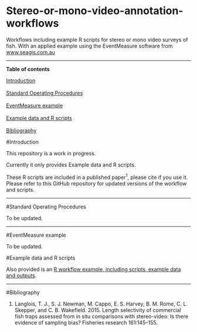 # Stereo-or-mono-video-annotation-workflows
Workflows including example R scripts for stereo or mono video surveys of fish. With an applied example using the EventMeasure software from www.seagis.com.au

<HR>
</HR>

<b>Table of contents</b>

[Introduction](#introduction)<br></br>
[Standard Operating Procedures](#method)<br></br>
[EventMeasure example](#eventmeasure-example)<br></br>
[Example data and R scripts](#r-example)<br></br>
[Bibliography](#bibliography)

#<a name="introduction"></a>Introduction

This repository is a work in progress.

Currently it only provides Example data and R scripts.

These R scripts are included in a published paper<sup>1</sup>, please cite if you use it.
Please refer to this GitHub repository for updated versions of the workflow and scripts.


<HR>
</HR>

#<a name="method"></a>Standard Operating Procedures

To be updated.

<HR>
</HR>


#<a name="eventmeasure-example"></a>EventMeasure example

To be updated.


#<a name="r-example"></a>Example data and R scripts

Also provided is an <a href="https://github.com/TimLanglois/HabitatAnnotation/blob/master/x_1_RWorkflow.md"> R workflow example, including scripts, example data and outputs</a>. 

<HR>
</HR>

#<a name="bibliography"></a>Bibliography

1. Langlois, T. J., S. J. Newman, M. Cappo, E. S. Harvey, B. M. Rome, C. L. Skepper, and C. B. Wakefield. 2015. Length selectivity of commercial fish traps assessed from in situ comparisons with stereo-video: Is there evidence of sampling bias? Fisheries research 161:145–155.
<br></br>


